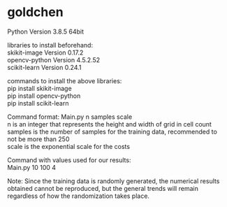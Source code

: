 # goldchen
Python Version 3.8.5 64bit 

libraries to install beforehand:\
skikit-image    Version 0.17.2\
opencv-python   Version 4.5.2.52\
scikit-learn    Version 0.24.1

commands to install the above libraries:\
pip install skikit-image\
pip install opencv-python\
pip install scikit-learn


Command format:  Main.py n samples scale\
n is an integer that represents the height and width of grid in cell count\
samples is the number of samples for the training data, recommended to not be more than 250\
scale is the exponential scale for the costs

Command with values used for our results:\
Main.py 10 100 4

Note: Since the training data is randomly generated, the numerical results obtained cannot be reproduced, but the general trends will remain regardless of how the randomization takes place.
